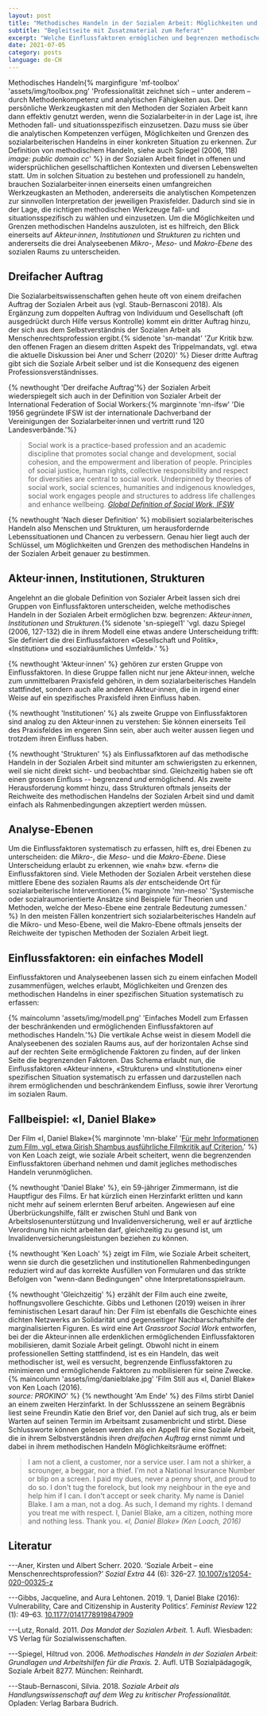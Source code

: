 ```yaml
---
layout: post
title: "Methodisches Handeln in der Sozialen Arbeit: Möglichkeiten und Grenzen"
subtitle: "Begleitseite mit Zusatzmaterial zum Referat"
excerpt: "Welche Einflussfaktoren ermöglichen und begrenzen methodisches Handeln in der Sozialen Arbeit? Ausgehend von dem dreifachen Auftrag und der internationalen Definition von Sozialer Arbeit, entwirft dieser Beitrag ein einfaches Modell, um ermöglichende und begrenzende Einflussfaktoren systematisch zu erfassen ..."
date: 2021-07-05
category: posts
language: de-CH
---
```


Methodisches Handeln{% marginfigure 'mf-toolbox' 'assets/img/toolbox.png' 'Professionalität zeichnet sich – unter anderem – durch Methodenkompetenz und analytischen Fähigkeiten aus. Der persönliche Werkzeugkasten mit den Methoden der Sozialen Arbeit kann dann effektiv genutzt werden, wenn die Sozialarbeiter·in in der Lage ist, ihre Methoden fall- und situationsspezifisch einzusetzen. Dazu muss sie über die analytischen Kompetenzen verfügen, Möglichkeiten und Grenzen des sozialarbeiterischen Handelns in einer konkreten Situation zu erkennen. Zur Definition von methodischem Handeln, siehe auch Spiegel (2006, 118)<br> *image: public domain cc*' %} in der Sozialen Arbeit findet in offenen und widersprüchlichen gesellschaftlichen Kontexten und diversen Lebenswelten statt. Um in solchen Situation zu bestehen und professionell zu handeln, brauchen Sozialarbeiter·innen einerseits einen umfangreichen Werkzeugkasten an Methoden, andererseits die analytischen Kompetenzen zur sinnvollen Interpretation der jeweiligen Praxisfelder. Dadurch sind sie in der Lage, die richtigen methodischen Werkzeuge fall- und situationsspezifisch zu wählen und einzusetzen. Um die Möglichkeiten und Grenzen methodischen Handelns auszuloten, ist es hilfreich, den Blick einerseits auf *Akteur·innen*, *Institutionen* und *Strukturen* zu richten und andererseits die drei Analyseebenen *Mikro-*, *Meso-* und *Makro-Ebene* des sozialen Raums zu unterscheiden.

## Dreifacher Auftrag
Die Sozialarbeitswissenschaften gehen heute oft von einem dreifachen Auftrag der Sozialen Arbeit aus (vgl. Staub-Bernasconi 2018). Als Ergänzung zum doppelten Auftrag von Individuum und Gesellschaft (oft ausgedrückt durch Hilfe versus Kontrolle) kommt ein dritter Auftrag hinzu, der sich aus dem Selbstverständnis der Sozialen Arbeit als Menschenrechtsprofession ergibt.{% sidenote 'sn-mandat' 'Zur Kritik bzw. den offenen Fragen an diesem dritten Aspekt des Trippelmandats, vgl. etwa die aktuelle Diskussion bei Aner und Scherr (2020)' %} Dieser dritte Auftrag gibt sich die Soziale Arbeit selber und ist die Konsequenz des eigenen Professionsverständnisses.

{% newthought 'Der dreifache Auftrag'%} der Sozialen Arbeit wiederspiegelt sich auch in der Definition von Sozialer Arbeit der International Federation of Social Workers:{% marginnote 'mn-ifsw' 'Die 1956 gegründete IFSW ist der internationale Dachverband der Vereinigungen der Sozialarbeiter·innen und vertritt rund 120 Landesverbände.'%}

> Social work is a practice-based profession and an academic discipline that promotes social change and development, social cohesion, and the empowerment and liberation of people. Principles of social justice, human rights, collective responsibility and respect for diversities are central to social work.  Underpinned by theories of social work, social sciences, humanities and indigenous knowledges, social work engages people and structures to address life challenges and enhance wellbeing.
<cite>[Global Definition of Social Work, IFSW](https://www.ifsw.org/what-is-social-work/global-definition-of-social-work/)</cite>

{% newthought 'Nach dieser Definition' %} mobilisiert sozialarbeiterisches Handeln also Menschen und Strukturen, um herausfordernde Lebenssituationen und Chancen zu verbessern. Genau hier liegt auch der Schlüssel, um Möglichkeiten und Grenzen des methodischen Handelns in der Sozialen Arbeit genauer zu bestimmen.

## Akteur·innen, Institutionen, Strukturen
Angelehnt an die globale Definition von Sozialer Arbeit lassen sich drei Gruppen von Einflussfaktoren unterscheiden, welche methodisches Handeln in der Sozialen Arbeit ermöglichen bzw. begrenzen: *Akteur·innen*, *Institutionen* und *Strukturen*.{% sidenote 'sn-spiegel1' 'vgl. dazu Spiegel (2006, 127-132) die in ihrem Modell eine etwas andere Unterscheidung trifft: Sie definiert die drei Einflussfaktoren «Gesellschaft und Politik», «Institution» und «sozialräumliches Umfeld».' %}

{% newthought 'Akteur·innen' %} gehören zur ersten Gruppe von Einflussfaktoren. In diese Gruppe fallen nicht nur jene Akteur·innen, welche zum unmittelbaren Praxisfeld gehören, in dem sozialarbeiterisches Handeln stattfindet, sondern auch alle anderen Akteur·innen, die in irgend einer Weise auf ein spezifisches Praxisfeld ihren Einfluss haben.

{% newthought 'Institutionen' %} als zweite Gruppe von Einflussfaktoren sind analog zu den Akteur·innen zu verstehen: Sie können einerseits Teil des Praxisfeldes im engeren Sinn sein, aber auch weiter aussen liegen und trotzdem ihren Einfluss haben.

{% newthought 'Strukturen' %} als Einflussafktoren auf das methodische Handeln in der Sozialen Arbeit sind mitunter am schwierigsten zu erkennen, weil sie nicht direkt sicht- und beobachtbar sind. Gleichzeitig haben sie oft einen grossen Einfluss -- begrenzend *und* ermöglichend. Als zweite Herausforderung kommt hinzu, dass Strukturen oftmals jenseits der Reichweite des methodischen Handelns der Sozialen Arbeit sind und damit einfach als Rahmenbedingungen akzeptiert werden müssen.


## Analyse-Ebenen
Um die Einflussfaktoren systematisch zu erfassen, hilft es, drei Ebenen zu unterscheiden: die *Mikro-*, die *Meso-* und die *Makro-Ebene*. Diese Unterscheidung erlaubt zu erkennen, wie «nah» bzw. «fern» die Einflussfaktoren sind. Viele Methoden der Sozialen Arbeit verstehen diese mittlere Ebene des sozialen Raums als *der* entscheidende Ort für sozialarbeiterische Interventionen.{% marginnote 'mn-meso' 'Systemische oder sozialraumorientierte Ansätze sind Beispiele für Theorien und Methoden, welche der Meso-Ebene eine zentrale Bedeutung zumessen.' %} In den meisten Fällen konzentriert sich sozialarbeiterisches Handeln auf die Mikro- und Meso-Ebene, weil die Makro-Ebene oftmals jenseits der Reichweite der typischen Methoden der Sozialen Arbeit liegt.  

## Einflussfaktoren: ein einfaches Modell
Einflussfaktoren und Analyseebenen lassen sich zu einem einfachen Modell zusammenfügen, welches erlaubt, Möglichkeiten und Grenzen des methodischen Handelns in einer spezifischen Situation systematisch zu erfassen:

{% maincolumn 'assets/img/modell.png' 'Einfaches Modell zum Erfassen der beschränkenden und ermöglichenden Einflussfaktoren auf methodisches Handeln.'%}
Die vertikale Achse weist in diesem Modell die Analyseebenen des sozialen Raums aus, auf der horizontalen Achse sind auf der rechten Seite ermöglichende Faktoren zu finden, auf der linken Seite die begrenzenden Faktoren. Das Schema erlaubt nun, die Einflussfaktoren «Akteur·innen», «Strukturen» und «Institutionen» einer spezifischen Situation systematisch zu erfassen und darzustellen nach ihrem ermöglichenden und beschränkendem Einfluss, sowie ihrer Verortung im sozialen Raum.

## Fallbeispiel: «I, Daniel Blake»
Der Film «I, Daniel Blake»{% marginnote 'mn-blake' '[Für mehr Informationen zum Film, vgl. etwa Girish Shambus ausführliche Filmkritik auf Criterion.](https://www.criterion.com/current/posts/5277-i-daniel-blake-an-authentic-cinema)' %} von Ken Loach zeigt, wie soziale Arbeit scheitert, wenn die begrenzenden Einflussfaktoren überhand nehmen und damit jegliches methodisches Handeln verunmöglichen.

{% newthought 'Daniel Blake' %}, ein 59-jähriger Zimmermann, ist die Hauptfigur des Films. Er hat kürzlich einen Herzinfarkt erlitten und kann nicht mehr auf seinem erlernten Beruf arbeiten. Angewiesen auf eine Überbrückungshilfe, fällt er zwischen Stuhl und Bank von Arbeitslosenunterstützung und Invalidenversicherung, weil er auf ärztliche Verordnung hin nicht arbeiten darf, gleichzeitig zu gesund ist, um Invalidenversicherungsleistungen beziehen zu können.

{% newthought 'Ken Loach' %} zeigt im Film, wie Soziale Arbeit scheitert, wenn sie durch die gesetzlichen und institutionellen Rahmenbedingungen reduziert wird auf das korrekte Ausfüllen von Formularen und das strikte Befolgen von "wenn-dann Bedingungen" ohne Interpretationsspielraum.

{% newthought 'Gleichzeitig' %} erzählt der Film auch eine zweite, hoffnungsvollere Geschichte. Gibbs und Lethonen (2019) weisen in ihrer feministischen Lesart darauf hin: Der Film ist ebenfalls die Geschichte eines dichten Netzwerks an Solidarität und gegenseitiger Nachbarschaftshilfe der marginalisierten Figuren. Es wird eine Art *Grassroot Social Work* entworfen, bei der die Akteur·innen alle erdenklichen ermöglichenden Einflussfaktoren mobilisieren, damit Soziale Arbeit gelingt. Obwohl nicht in einem professionellen Setting stattfindend, ist es ein Handeln, das weit methodischer ist, weil es versucht, begrenzende Einflussfaktoren zu minimieren und ermöglichende Faktoren zu mobilisieren für seine Zwecke.
{% maincolumn 'assets/img/danielblake.jpg' 'Film Still aus «I, Daniel Blake» von Ken Loach (2016). <br> *source: PROKINO*' %}
{% newthought 'Am Ende' %} des Films stirbt Daniel an einem zweiten Herzinfarkt. In der Schlussszene an seinem Begräbnis liest seine Freundin Katie den Brief vor, den Daniel auf sich trug, als er beim Warten auf seinen Termin im Arbeitsamt zusamenbricht und stirbt. Diese Schlussworte können gelesen werden als ein Appell für eine Soziale Arbeit, die in ihrem Selbstverständnis ihren *dreifachen Auftrag* ernst nimmt und dabei in ihrem methodischen Handeln Möglichkeitsräume eröffnet:
> I am not a client, a customer, nor a service user. I am not a shirker, a scrounger, a beggar, nor a thief. I'm not a National Insurance Number or blip on a screen. I paid my dues, never a penny short, and proud to do so. I don't tug the forelock, but look my neighbour in the eye and help him if I can. I don't accept or seek charity. My name is Daniel Blake. I am a man, not a dog. As such, I demand my rights. I demand you treat me with respect. I, Daniel Blake, am a citizen, nothing more and nothing less. Thank you.
<cite> «I, Daniel Blake» (Ken Loach, 2016)


## Literatur
---Aner, Kirsten und Albert Scherr. 2020. ‘Soziale Arbeit – eine Menschenrechtsprofession?’ *Sozial Extra* 44 (6): 326–27. [10.1007/s12054-020-00325-z](https://doi.org/10.1007/s12054-020-00325-z)

---Gibbs, Jacqueline, and Aura Lehtonen. 2019. ‘I, Daniel Blake (2016): Vulnerability, Care and Citizenship in Austerity Politics’. *Feminist Review* 122 (1): 49–63. [10.1177/0141778919847909](https://doi.org/10.1177/0141778919847909)

---Lutz, Ronald. 2011. *Das Mandat der Sozialen Arbeit.* 1. Aufl. Wiesbaden: VS Verlag für Sozialwissenschaften.

---Spiegel, Hiltrud von. 2006. *Methodisches Handeln in der Sozialen Arbeit: Grundlagen und Arbeitshilfen für die Praxis.* 2. Aufl. UTB Sozialpädagogik, Soziale Arbeit 8277. München: Reinhardt.

---Staub-Bernasconi, Silvia. 2018. *Soziale Arbeit als Handlungswissenschaft auf dem Weg zu kritischer Professionalität.* Opladen: Verlag Barbara Budrich.
